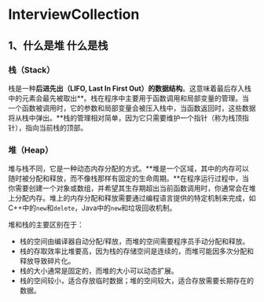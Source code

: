 # InterviewCollection

## 1、什么是堆 什么是栈

### 栈（Stack）
栈是一种**后进先出（LIFO, Last In First Out）的数据结构**。这意味着最后存入栈中的元素会最先被取出**。栈在程序中主要用于函数调用和局部变量的管理。当一个函数被调用时，它的参数和局部变量会被压入栈中，当函数返回时，这些数据将从栈中弹出。**栈的管理相对简单，因为它只需要维护一个指针（称为栈顶指针），指向当前栈的顶部。

### 堆（Heap）
堆与栈不同，它是一种动态内存分配的方式。**堆是一个区域，其中的内存可以随时被分配和释放，而不像栈那样有固定的生命周期。**在程序运行过程中，当你需要创建一个对象或数组，并希望其生存期超出当前函数调用时，你通常会在堆上分配内存。堆上的内存分配和释放需要通过编程语言提供的特定机制来完成，如C++中的`new`和`delete`，Java中的`new`和垃圾回收机制。

堆和栈的主要区别在于：
- 栈的空间由编译器自动分配/释放，而堆的空间需要程序员手动分配和释放。
- 栈的存取效率比堆要高，因为栈的存储空间是连续的，而堆可能因多次分配和释放导致碎片化。
- 栈的大小通常是固定的，而堆的大小可以动态扩展。
- 栈的空间较小，适合存放临时数据；堆的空间较大，适合存放需要长期存在的数据。


